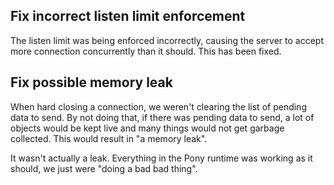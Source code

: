 ## Fix incorrect listen limit enforcement

The listen limit was being enforced incorrectly, causing the server to accept more connection concurrently than it should. This has been fixed.

## Fix possible memory leak

When hard closing a connection, we weren't clearing the list of pending data to send. By not doing that, if there was pending data to send, a lot of objects would be kept live and many things would not get garbage collected. This would result in "a memory leak".

It wasn't actually a leak. Everything in the Pony runtime was working as it should, we just were "doing a bad bad thing".

